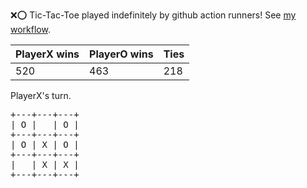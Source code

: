 :x::o: Tic-Tac-Toe played indefinitely by github action runners! See [my workflow](.github/workflows/play.yaml).

|PlayerX wins|PlayerO wins|Ties|
|-|-|-|
|520|463|218|

PlayerX's turn.

<pre>
+---+---+---+
| O |   | O |
+---+---+---+
| O | X | O |
+---+---+---+
|   | X | X |
+---+---+---+
</pre>